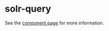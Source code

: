solr-query
================

See the [component page](http://blackhawkwebcomponents.github.io/solr-query) for more information.
